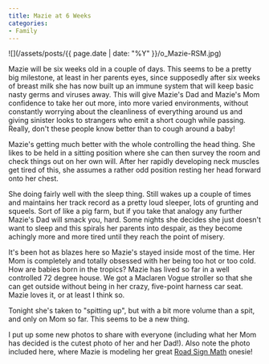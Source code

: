 ```yaml
---
title: Mazie at 6 Weeks
categories:
- Family
---
```


![](/assets/posts/{{ page.date | date: "%Y" }}/o_Mazie-RSM.jpg)


Mazie will be six weeks old in a couple of days. This seems to
be a pretty big milestone, at least in her parents eyes, since
supposedly after six weeks of breast milk she has now built up an
immune system that will keep basic nasty germs and viruses away. This
will give Mazie's Dad and Mazie's Mom confidence to take her out more,
into more varied environments, without constantly worrying about the
cleanliness of everything around us and giving sinister looks to
strangers who emit a short cough while passing. Really, don't these
people know better than to cough around a baby!


Mazie's getting much better with the whole controlling the head
thing. She likes to be held in a sitting position where she can then
survey the room and check things out on her own will. After her rapidly
developing neck muscles get tired of this, she assumes a rather odd
position resting her head forward onto her chest.


She doing fairly well with the sleep thing. Still wakes up a couple
of times and maintains her track record as a pretty loud sleeper, lots
of grunting and squeels. Sort of like a pig farm, but if you take that
analogy any further Mazie's Dad will smack you, hard. Some nights she
decides she just doesn't want to sleep and this spirals her parents
into despair, as they become achingly more and more tired until they
reach the point of misery.


It's been hot as blazes here so Mazie's stayed inside most of the
time. Her Mom is completely and totally obsessed with her being too hot
or too cold. How are babies born in the tropics? Mazie has lived so far
in a well controlled 72 degree house. We got a Maclaren Vogue stroller so
that she can get outside without being in her crazy, five-point harness
car seat. Mazie loves it, or at least I think so.


Tonight she's taken to "spitting up", but with a bit more volume
than a spit, and only on Mom so far. This seems to be a new thing.


I put up some new photos to share with everyone (including what her Mom has decided is the cutest photo of her and her Dad!). Also note the photo included here, where Mazie is modeling her great [Road Sign Math](http://www.roadsignmath.com/) onesie!
